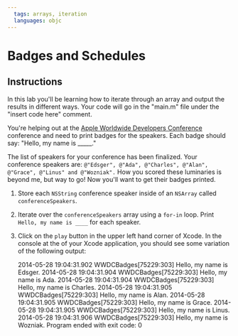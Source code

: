 ```yaml
---
  tags: arrays, iteration
  languages: objc
---
```


# Badges and Schedules

## Instructions

In this lab you'll be learning how to iterate through an array and output the results in different ways. Your code will go in the "main.m" file under the "insert code here" comment.

You're helping out at the [Apple Worldwide Developers Conference](https://developer.apple.com/wwdc/) conference and need to print badges for the speakers. Each badge should say: "Hello, my name is _____."


The list of speakers for your conference has been finalized. Your conference speakers are: `@"Edsger", @"Ada", @"Charles", @"Alan", @"Grace", @"Linus" and @"Wozniak".` How you scored these luminaries is beyond me, but way to go! Now you'll want to get their badges printed. 

  1. Store each `NSString` conference speaker inside of an `NSArray` called
`conferenceSpeakers`.

  2. Iterate over the `conferenceSpeakers` array using a `for-in` loop. Print
  `Hello, my name is ____` for each speaker.

  3. Click on the `play` button in the upper left hand corner of Xcode. In the
     console at the of your Xcode application, you should see some variation of
     the following output:
     
        2014-05-28 19:04:31.902 WWDCBadges[75229:303] Hello, my name is Edsger.
        2014-05-28 19:04:31.904 WWDCBadges[75229:303] Hello, my name is Ada.
        2014-05-28 19:04:31.904 WWDCBadges[75229:303] Hello, my name is Charles.
        2014-05-28 19:04:31.905 WWDCBadges[75229:303] Hello, my name is Alan.
        2014-05-28 19:04:31.905 WWDCBadges[75229:303] Hello, my name is Grace.
        2014-05-28 19:04:31.905 WWDCBadges[75229:303] Hello, my name is Linus.
        2014-05-28 19:04:31.906 WWDCBadges[75229:303] Hello, my name is Wozniak.
        Program ended with exit code: 0
      
